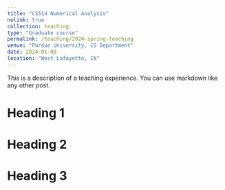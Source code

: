 ```yaml
---
title: "CS514 Numerical Analysis"
nolink: true
collection: teaching
type: "Graduate course"
permalink: /teaching/2024-spring-teaching
venue: "Purdue University, CS Department"
date: 2024-01-08
location: "West Lafayette, IN"
---
```


This is a description of a teaching experience. You can use markdown like any other post.

Heading 1
======

Heading 2
======

Heading 3
======
